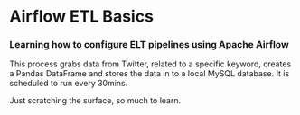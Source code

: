 # Airflow ETL Basics

### Learning how to configure ELT pipelines using Apache Airflow

This process grabs data from Twitter, related to a specific keyword, creates a Pandas DataFrame and stores the data in to a local MySQL database. It is scheduled to run every 30mins.

Just scratching the surface, so much to learn.

